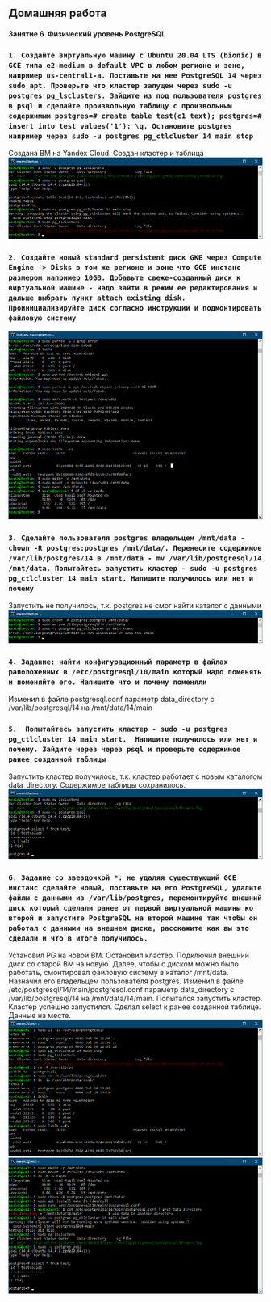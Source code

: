 ## Домашняя работа
#### Занятие 6. Физический уровень PostgreSQL
### `1. Создайте виртуальную машину c Ubuntu 20.04 LTS (bionic) в GCE типа e2-medium в default VPC в любом регионе и зоне, например us-central1-a. Поставьте на нее PostgreSQL 14 через sudo apt. Проверьте что кластер запущен через sudo -u postgres pg_lsclusters. Зайдите из под пользователя postgres в psql и сделайте произвольную таблицу с произвольным содержимым postgres=# create table test(c1 text); postgres=# insert into test values('1'); \q. Остановите postgres например через sudo -u postgres pg_ctlcluster 14 main stop`


Создана ВМ на Yandex Cloud. Создан кластер и таблица
![01](https://github.com/MaximM88/PGLessons202206/blob/main/4-1.png?raw=true)

### `2. Создайте новый standard persistent диск GKE через Compute Engine -> Disks в том же регионе и зоне что GCE инстанс размером например 10GB. Добавьте свеже-созданный диск к виртуальной машине - надо зайти в режим ее редактирования и дальше выбрать пункт attach existing disk. Проинициализируйте диск согласно инструкции и подмонтировать файловую систему`

![2](https://github.com/MaximM88/PGLessons202206/blob/main/4-2.png?raw=true)

### `3. Сделайте пользователя postgres владельцем /mnt/data - chown -R postgres:postgres /mnt/data/. Перенесите содержимое /var/lib/postgres/14 в /mnt/data - mv /var/lib/postgresql/14 /mnt/data. Попытайтесь запустить кластер - sudo -u postgres pg_ctlcluster 14 main start. Напишите получилось или нет и почему`
Запустить не получилось, т.к. postgres не смог найти каталог с данными
![3](https://github.com/MaximM88/PGLessons202206/blob/main/4-3.png?raw=true)

### `4. Задание: найти конфигурационный параметр в файлах раположенных в /etc/postgresql/10/main который надо поменять и поменяйте его. Напишите что и почему поменяли`
Изменил в файле postgresql.conf параметр data_directory с /var/lib/postgresql/14 на /mnt/data/14/main


### `5.  Попытайтесь запустить кластер - sudo -u postgres pg_ctlcluster 14 main start.  Напишите получилось или нет и почему. Зайдите через через psql и проверьте содержимое ранее созданной таблицы`
Запустить кластер получилось, т.к. кластер работает с новым каталогом data_directory. Содержимое таблицы сохранилось.
![6](https://github.com/MaximM88/PGLessons202206/blob/main/4-4.png?raw=true)

### `6. Задание со звездочкой *: не удаляя существующий GCE инстанс сделайте новый, поставьте на его PostgreSQL, удалите файлы с данными из /var/lib/postgres, перемонтируйте внешний диск который сделали ранее от первой виртуальной машины ко второй и запустите PostgreSQL на второй машине так чтобы он работал с данными на внешнем диске, расскажите как вы это сделали и что в итоге получилось.`
Установил PG на новой ВМ. Остановил кластер. Подключил внешний диск со старой ВМ на новую. Далее, чтобы с диском можно было работать, смонтировал файловую систему в каталог /mnt/data. Назначил его владельцем пользователя postgres. Изменил в файле /etc/postgresql/14/main/postgresql.conf параметр data_directory с /var/lib/postgresql/14 на /mnt/data/14/main. Попытался запустить кластер. Кластер успешно запустился. Сделал select к ранее созданной таблице. Данные на месте.
![8](https://github.com/MaximM88/PGLessons202206/blob/main/4-5.png?raw=true)
![8](https://github.com/MaximM88/PGLessons202206/blob/main/4-6.png?raw=true)